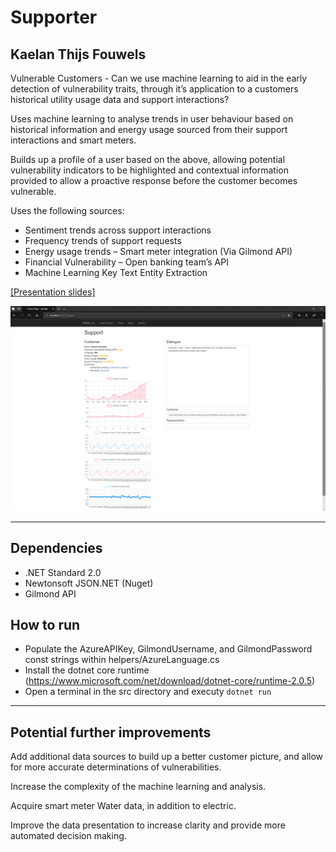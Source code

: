 ﻿# Supporter

## Kaelan Thijs Fouwels

Vulnerable Customers - Can we use machine learning to aid in the early detection of vulnerability traits, through it’s application to a customers historical utility usage data and support interactions?

Uses machine learning to analyse trends in user behaviour based on historical information and energy usage sourced from their support interactions and smart meters.

Builds up a profile of a user based on the above, allowing potential vulnerability indicators to be highlighted and contextual information provided to allow a proactive response before the customer becomes vulnerable.

Uses the following sources:
- Sentiment trends across support interactions
- Frequency trends of support requests
- Energy usage trends – Smart meter integration (Via Gilmond API)
- Financial Vulnerability – Open banking team’s API
- Machine Learning Key Text Entity Extraction

[[Presentation slides]](./slides.pdf)

![Application Image](./img-application.png)

---

## Dependencies

- .NET Standard 2.0
- Newtonsoft JSON.NET (Nuget)
- Gilmond API

## How to run

- Populate the AzureAPIKey, GilmondUsername, and GilmondPassword const strings within helpers/AzureLanguage.cs
- Install the dotnet core runtime (https://www.microsoft.com/net/download/dotnet-core/runtime-2.0.5)
- Open a terminal in the src directory and executy `dotnet run`

---

## Potential further improvements

Add additional data sources to build up a better customer picture, and allow for more accurate determinations of vulnerabilities.

Increase the complexity of the machine learning and analysis.

Acquire smart meter Water data, in addition to electric.

Improve the data presentation to increase clarity and provide more automated decision making.

